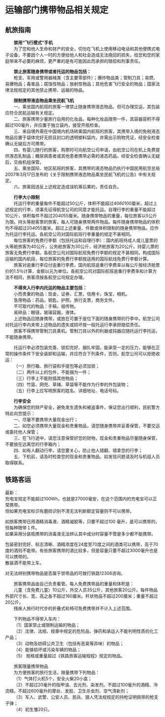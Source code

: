 # 运输部门携带物品相关规定  
  
## 航旅指南  
&emsp;&emsp;**禁用“飞行模式”手机**  
&emsp;&emsp;为了您和他人生命和财产的安全，切勿在飞机上使用移动电话和其他便携式电子设备，不要因个人一时的方便给他人和社会造成无法挽回的损失，给您和您的家庭带来不必要的麻烦，更严重的是有可能因此而承担的赔偿和刑事责任。  
  
&emsp;&emsp;**禁止旅客随身携带或者托运的物品包括：**  
&emsp;&emsp;枪支、军用或警用器械类（含主要零部件）；爆炸物品类；管制刀具；易燃、易爆物品；毒害品；腐蚀性物品；放射性物品；其他危害飞行安全的物品；国家法律法规规定的其他禁止携带、运输的物品。  
  
&emsp;&emsp;**限制携带液态物品乘坐民航飞机**  
&emsp;&emsp;一、乘坐国内航班的旅客一律禁止随身携带液态物品，但可办理交运，其包装应符合民航运输有关规定。  
&emsp;&emsp;二、旅客携带少量旅行自用的化妆品，每种化妆品限带一件，其容器容积不得超过100毫升，并应置于独立袋内，接受开瓶检查。  
&emsp;&emsp;三、来自境外需在中国境内机场转乘国内航班的旅客，其携带入境的免税液态物品应置于袋体完好无损且封口的透明塑料袋内，并需出示购物凭证，经安全检查确认无疑后方可携带。  
&emsp;&emsp;四、有婴儿随行的旅客，购票时可向航空公司申请，由航空公司在机上免费提供液态乳制品；糖尿病患者或其他患者携带必需的液态药品，经安全检查确认无疑后，交由机组保管。  
&emsp;&emsp;五、乘坐国际、地区航班的旅客，其携带的液态物品仍执行中国民用航空总局2007年3月17日发布的《关于限制携带液态物品乘坐民航飞机的公告》中有关规定。  
&emsp;&emsp;六、旅客因违反上述规定造成误机等后果的，责任自负。  
  
&emsp;&emsp;**行李大小限制**  
&emsp;&emsp;托运行李的重量每件不能超过50公斤，体积不能超过40*60*100厘米，超过上述规定的行李，须事先征得航空公司的同意才能托运。自理行李的重量不能超过10公斤，体积每件不超过20*40*55厘米。随身携带物品的重量，每位旅客以5公斤为限。持头等舱客票的旅客，每人可随身携带两件物品。每件随身携带物品的体积均不得超过20*40*55厘米。超过上述重量、件数或体积限制的随身携带物品，应作为托运行李托运。各航空公司对国际航班行李重量的规定不甚相同。  
&emsp;&emsp;每位旅客的免费行李额（包括托运和自理行李）：国内航班持成人或儿童票的头等舱旅客为40公斤，公务舱旅客为30公斤，经济舱旅客为20公斤。持婴儿票的旅客无免费行李额。各航空公司对国际航班免费行李额的规定不甚相同。构成国际运输的国内航段，每位旅客的免费行李额按适用的国际航线免费行李额计算。  
&emsp;&emsp;旅客对逾重行李应付逾重行李费，国内航班逾重行李费率以每公斤按经济舱票价的1.5％计算，金额以元为单位。各航空公司对国际航班逾重行李费率和计算方法不相同，旅客须按各航空公司规定办理。  
  
&emsp;&emsp;**不得夹入行李内托运的物品主要包括：**  
&emsp;&emsp;小而贵重的物品：现金，证券，汇票，信用卡，珠宝，相机。  
&emsp;&emsp;急用物品：药品，钥匙，护照，旅行支票，商务文件。  
&emsp;&emsp;不可取代的物品：手稿，祖传物。  
&emsp;&emsp;易碎品：眼镜，玻璃容器，液体。  
&emsp;&emsp;上述物品应随身携带，或放在可置于座位下面的随身携带的行李中。航空公司对托运行李内夹带上述物品的遗失或损坏按一般托运行李承担赔偿责任。  
&emsp;&emsp;旅客不得携带管制刀具乘机。管制刀具以外的利器或钝器应随托运行李托运，不能随身携带。  
  
&emsp;&emsp;托运行李必须包装完善、锁扣完好、捆扎牢固，能承受一定的压力，能够在正常的操作条件下安全装卸和运输，并应符合下列条件，否则，航空公司可以拒绝收运：  
&emsp;&emsp;（一）旅行箱、旅行袋和手提包等必须加锁；  
&emsp;&emsp;（二）两件以上的包件，不能捆为一件；  
&emsp;&emsp;（三）行李上不能附插其他物品；  
&emsp;&emsp;（四）竹篮、网兜、草绳、草袋等不能作为行李的外包装物；  
&emsp;&emsp;（五）行李上应写明旅客的姓名、详细地址、电话号码。  
  
&emsp;&emsp;**行李安全**  
&emsp;&emsp;为确保您的财产安全，避免发生遗失和被盗事件，保证您出行顺利，民航警方特此向您提示：  
&emsp;&emsp;一、尽量不要携带大量现金出行；  
&emsp;&emsp;二、如您必须携带大量现金和贵重物品，请您随身携带并妥善保管，不要交运或委托他人保管；  
&emsp;&emsp;三、在飞行途中，请您注意保管好您的财物，现金和贵重物品尽量随身保管，不要放在远离您的行李箱内；  
&emsp;&emsp;四、如有人翻动行李，请您要关心，防止他人错翻、错拿您的行李；  
&emsp;&emsp;五、下机前，请及时检查您的现金和贵重物品，如发现问题请及时与机组人员取得联系。  
  
## 铁路客运  
最新：  
充电宝规定不能超过100Wh，也就是27000毫安，在这个范围内的充电宝可以正常携带。  
但如果充电宝标识有磨损识别不清无法判断额定容量则不可以携带。  
  
如旅客携带日用酒精消毒液、酒精凝胶等，只要不超过100 毫升，是可以携带的，但每种限带１件。  
如果采用分装瓶携带的消毒液无法辨认其中成分时容量不管是多少都不能携带。  

包装密封完好、标志清晰、酒精浓度在24度至70度之间的酒类可以携带，高于70度的酒则不能带。有些旅客携带的酒比较多，但是容量只要不超过3000毫升也是可以携带的。  
散装酒不能带上车。  
  
对无法辨别携带物品是否属于禁带品的可拨打铁路12306咨询。

&emsp;&emsp;旅客携带品由自己负责看管。每人免费携带品的重量和体积是：  
&emsp;&emsp;儿童（含免费儿童）10公斤，外交人员35公斤，其他旅客20公斤。每件物品外部尺寸长、宽、高之各不超过160厘米。杆状物品不超过200厘米；重量不超过20公斤。  
&emsp;&emsp;残疾人旅行时代步的折叠式轮椅可免费携带并不计入上述范围。  
  
&emsp;&emsp;下列物品不得带入车内：  
&emsp;&emsp;（1）国家禁止或限制运输的物品；  
&emsp;&emsp;（2）法律、法规、规章中规定的危险品、弹药和承运人不能判明性质的化工产品；  
&emsp;&emsp;（3）动物及妨碍公共卫生（包括有恶臭等异味）的物品；  
&emsp;&emsp;（4）能够损坏或污染车辆的物品；  
&emsp;&emsp;（5） 规格或重量超过《铁路旅客运输规程》规定的物品。  
  
&emsp;&emsp;旅客限量携带物品  
&emsp;&emsp;为方便旅客的旅行生活，限量携带下列物品：  
&emsp;&emsp;（1）气体打火机5个，安全火柴20小盒；  
&emsp;&emsp;（2）不超过20毫升的指甲油、去光剂、染发剂。不超过100毫升的酒精、冷烫精。不超过600毫升的摩丝、发胶、卫生杀虫剂、空气清新剂；  
&emsp;&emsp;（3）军人、武警、公安人员、民兵、猎人凭法规规定的持枪证明佩带的枪支子弹；  
&emsp;&emsp;（4）初生雏20只。  